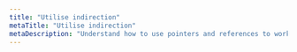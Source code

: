 ```yaml
---
title: "Utilise indirection"
metaTitle: "Utilise indirection"
metaDescription: "Understand how to use pointers and references to work with values elsewhere in memory"
---
```

